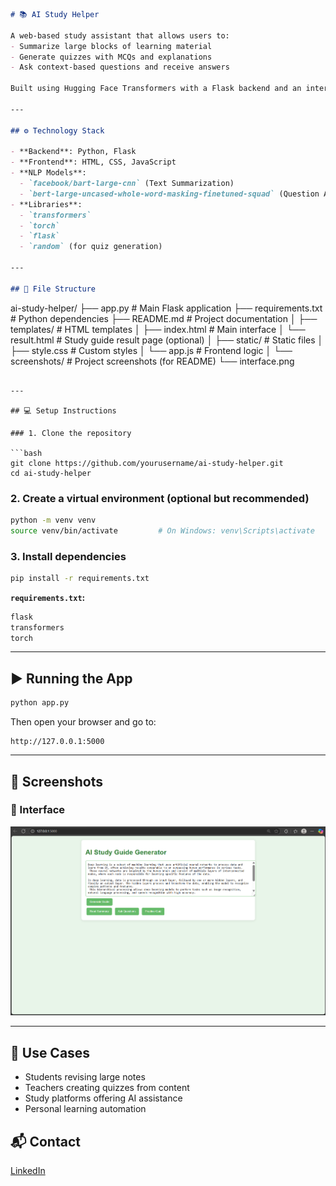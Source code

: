 ```markdown
# 📚 AI Study Helper

A web-based study assistant that allows users to:
- Summarize large blocks of learning material
- Generate quizzes with MCQs and explanations
- Ask context-based questions and receive answers

Built using Hugging Face Transformers with a Flask backend and an interactive HTML/JS frontend.

---

## ⚙️ Technology Stack

- **Backend**: Python, Flask
- **Frontend**: HTML, CSS, JavaScript
- **NLP Models**:
  - `facebook/bart-large-cnn` (Text Summarization)
  - `bert-large-uncased-whole-word-masking-finetuned-squad` (Question Answering)
- **Libraries**:
  - `transformers`
  - `torch`
  - `flask`
  - `random` (for quiz generation)

---

## 📁 File Structure

```

ai-study-helper/
├── app.py                  # Main Flask application
├── requirements.txt        # Python dependencies
├── README.md               # Project documentation
│
├── templates/              # HTML templates
│   ├── index.html          # Main interface
│   └── result.html         # Study guide result page (optional)
│
├── static/                 # Static files
│   ├── style.css           # Custom styles
│   └── app.js              # Frontend logic
│
└── screenshots/            # Project screenshots (for README)
└── interface.png

````

---

## 💻 Setup Instructions

### 1. Clone the repository

```bash
git clone https://github.com/yourusername/ai-study-helper.git
cd ai-study-helper
````

### 2. Create a virtual environment (optional but recommended)

```bash
python -m venv venv
source venv/bin/activate         # On Windows: venv\Scripts\activate
```

### 3. Install dependencies

```bash
pip install -r requirements.txt
```

**`requirements.txt`:**

```txt
flask
transformers
torch
```

---

## ▶️ Running the App

```bash
python app.py
```

Then open your browser and go to:

```
http://127.0.0.1:5000
```

---

## 📸 Screenshots

### 📝 Interface

![Interface Screenshot](screenshots/interface.png)

---

## 🧠 Use Cases

* Students revising large notes
* Teachers creating quizzes from content
* Study platforms offering AI assistance
* Personal learning automation

## 📬 Contact

[LinkedIn](https://www.linkedin.com/in/poojith-inavolu-469320277/)
